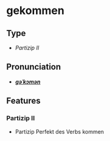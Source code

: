 # gekommen
## Type
- _Partizip II_
## Pronunciation
- **_[ɡəˈkɔmən](https://commons.wikimedia.org/wiki/File:De-gekommen.ogg)_**
## Features
### Partizip II
-  Partizip Perfekt des Verbs kommen
